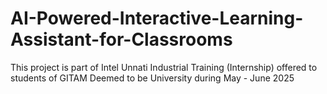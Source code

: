 # AI-Powered-Interactive-Learning-Assistant-for-Classrooms
This project is part of Intel Unnati Industrial Training (Internship) offered to students of GITAM Deemed to be University during May - June 2025
